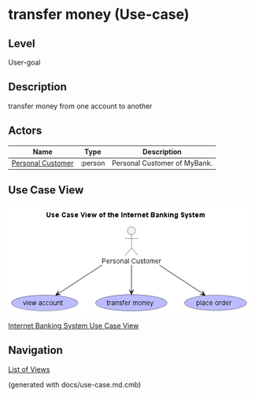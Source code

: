 # transfer money (Use-case)
## Level
User-goal

## Description
transfer money from one account to another
## Actors
| Name | Type | Description |
|---|---|---|
| [Personal Customer](../../../mybank/personal-customer.md) | :person | Personal Customer of MyBank. |

## Use Case View
![Use Case View of the Internet Banking System](../../../mybank/digital-banking/internet-banking-system/use-case-view.png)

[Internet Banking System Use Case View](../../../mybank/digital-banking/internet-banking-system/use-case-view.md)


## Navigation
[List of Views](../../../views.md)

(generated with docs/use-case.md.cmb)
